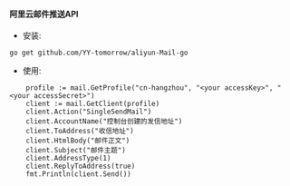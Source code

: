 #### 阿里云邮件推送API
* 安装:

`go get github.com/YY-tomorrow/aliyun-Mail-go`

* 使用:
```	
    profile := mail.GetProfile("cn-hangzhou", "<your accessKey>", "<your accessSecret>")
 	client := mail.GetClient(profile)
 	client.Action("SingleSendMail")
 	client.AccountName("控制台创建的发信地址")
 	client.ToAddress("收信地址")
 	client.HtmlBody("邮件正文")
 	client.Subject("邮件主题")
 	client.AddressType(1)
 	client.ReplyToAddress(true)
 	fmt.Println(client.Send()) 
```